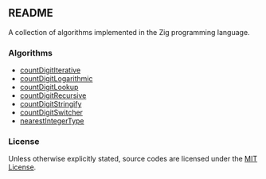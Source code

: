 <!--
:===============================================================================
: MIT License
:
: Copyright (c) 2024 7r35c0
:
: Permission is hereby granted, free of charge, to any person obtaining a copy
: of this software and associated documentation files (the "Software"), to deal
: in the Software without restriction, including without limitation the rights
: to use, copy, modify, merge, publish, distribute, sublicense, and/or sell
: copies of the Software, and to permit persons to whom the Software is
: furnished to do so, subject to the following conditions:
:
: The above copyright notice and this permission notice shall be included in all
: copies or substantial portions of the Software.
:
: THE SOFTWARE IS PROVIDED "AS IS", WITHOUT WARRANTY OF ANY KIND, EXPRESS OR
: IMPLIED, INCLUDING BUT NOT LIMITED TO THE WARRANTIES OF MERCHANTABILITY,
: FITNESS FOR A PARTICULAR PURPOSE AND NONINFRINGEMENT. IN NO EVENT SHALL THE
: AUTHORS OR COPYRIGHT HOLDERS BE LIABLE FOR ANY CLAIM, DAMAGES OR OTHER
: LIABILITY, WHETHER IN AN ACTION OF CONTRACT, TORT OR OTHERWISE, ARISING FROM,
: OUT OF OR IN CONNECTION WITH THE SOFTWARE OR THE USE OR OTHER DEALINGS IN THE
: SOFTWARE.
:===============================================================================
 -->

## README

A collection of algorithms implemented in the Zig programming language.

### Algorithms

* [countDigitIterative](src/count_digit_iterative.zig)
* [countDigitLogarithmic](src/count_digit_logarithmic.zig)
* [countDigitLookup](src/count_digit_lookup.zig)
* [countDigitRecursive](src/count_digit_recursive.zig)
* [countDigitStringify](src/count_digit_stringify.zig)
* [countDigitSwitcher](src/count_digit_switcher.zig)
* [nearestIntegerType](src/nearest_integer_type.zig)

### License

Unless otherwise explicitly stated, source codes are licensed under the [MIT License](LICENSE).
